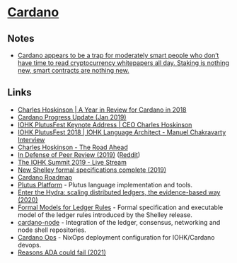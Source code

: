 # [Cardano](https://cardano.org/)

## Notes

- [Cardano appears to be a trap for moderately smart people who don’t have time to read cryptocurrency whitepapers all day. Staking is nothing new, smart contracts are nothing new.](https://news.ycombinator.com/item?id=26005048)

## Links

- [Charles Hoskinson | A Year in Review for Cardano in 2018](https://www.youtube.com/watch?v=EJQKSTcL5pI)
- [Cardano Progress Update (Jan 2019)](https://www.youtube.com/watch?v=TWVwfedO54Y)
- [IOHK PlutusFest Keynote Address | CEO Charles Hoskinson](https://www.youtube.com/watch?v=MbTlrzvz6Bc)
- [IOHK PlutusFest 2018 | IOHK Language Architect - Manuel Chakravarty Interview](https://www.youtube.com/watch?v=uZL9SBNfS-0&feature=share)
- [Charles Hoskinson - The Road Ahead](https://www.youtube.com/watch?v=Hu9-j2H9qQY)
- [In Defense of Peer Review (2019)](https://www.youtube.com/watch?v=3-rbn73cUEk) ([Reddit](https://www.reddit.com/r/cardano/comments/aopmjc/in_defense_of_peer_review/))
- [The IOHK Summit 2019 - Live Stream](https://www.youtube.com/watch?v=ZAJ5n_smUY4)
- [New Shelley formal specifications complete (2019)](https://iohk.io/blog/new-shelley-formal-specifications-complete/)
- [Cardano Roadmap](https://cardanoroadmap.com/)
- [Plutus Platform](https://github.com/input-output-hk/plutus) - Plutus language implementation and tools.
- [Enter the Hydra: scaling distributed ledgers, the evidence-based way (2020)](https://iohk.io/en/blog/posts/2020/03/26/enter-the-hydra-scaling-distributed-ledgers-the-evidence-based-way/)
- [Formal Models for Ledger Rules](https://github.com/input-output-hk/cardano-ledger-specs) - Formal specification and executable model of the ledger rules introduced by the Shelley release.
- [cardano-node](https://github.com/input-output-hk/cardano-node) - Integration of the ledger, consensus, networking and node shell repositories.
- [Cardano Ops](https://github.com/input-output-hk/cardano-ops) - NixOps deployment configuration for IOHK/Cardano devops.
- [Reasons ADA could fail (2021)](https://www.reddit.com/r/cardano/comments/ls7rz6/tell_me_all_the_reasons_ada_could_fail/)
